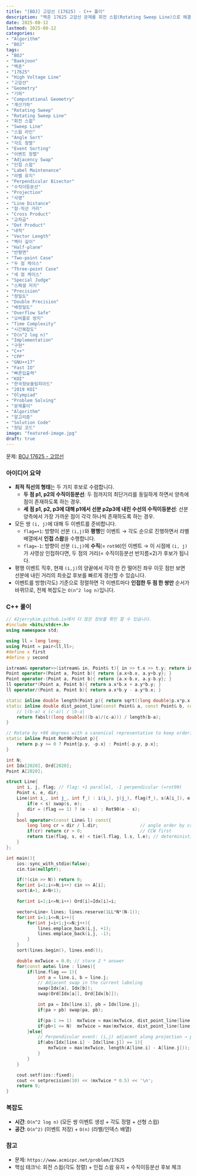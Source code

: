 ```yaml
---
title: "[BOJ] 고압선 (17625) - C++ 풀이"
description: "백준 17625 고압선 문제를 회전 스윕(Rotating Sweep Line)으로 해결합니다. 모든 (i,j)쌍의 평행/수직 이벤트를 각도 정렬하여 인접 스왑만으로 순서를 유지하고, 수직이등분선과 선분 양측의 인접 점을 이용해 거주지점까지의 직선거리의 최솟값을 최대화하는 최적의 고압선 값을 안정적으로 구하는 C++ 풀이를 정리합니다."
date: 2025-08-12
lastmod: 2025-08-12
categories:
- "Algorithm"
- "BOJ"
tags:
- "BOJ"
- "Baekjoon"
- "백준"
- "17625"
- "High Voltage Line"
- "고압선"
- "Geometry"
- "기하"
- "Computational Geometry"
- "계산기하"
- "Rotating Sweep"
- "Rotating Sweep Line"
- "회전 스윕"
- "Sweep Line"
- "스윕 라인"
- "Angle Sort"
- "각도 정렬"
- "Event Sorting"
- "이벤트 정렬"
- "Adjacency Swap"
- "인접 스왑"
- "Label Maintenance"
- "라벨 유지"
- "Perpendicular Bisector"
- "수직이등분선"
- "Projection"
- "사영"
- "Line Distance"
- "점-직선 거리"
- "Cross Product"
- "교차곱"
- "Dot Product"
- "내적"
- "Vector Length"
- "벡터 길이"
- "Half-plane"
- "반평면"
- "Two-point Case"
- "두 점 케이스"
- "Three-point Case"
- "세 점 케이스"
- "Special Judge"
- "스페셜 저지"
- "Precision"
- "정밀도"
- "Double Precision"
- "배정밀도"
- "Overflow Safe"
- "오버플로 방지"
- "Time Complexity"
- "시간복잡도"
- "O(n^2 log n)"
- "Implementation"
- "구현"
- "C++"
- "CPP"
- "GNU++17"
- "Fast IO"
- "빠른입출력"
- "KOI"
- "한국정보올림피아드"
- "2019 KOI"
- "Olympiad"
- "Problem Solving"
- "문제풀이"
- "Algorithm"
- "알고리즘"
- "Solution Code"
- "정답 코드"
image: "featured-image.jpg"
draft: true
---
```


문제: [BOJ 17625 - 고압선](https://www.acmicpc.net/problem/17625)

### 아이디어 요약
- **최적 직선의 형태**는 두 가지 후보로 수렴합니다.
  - **두 점 p1, p2의 수직이등분선**: 두 점까지의 최단거리를 동일하게 하면서 양측에 점이 존재하도록 하는 경우.
  - **세 점 p1, p2, p3에 대해 p1에서 선분 p2p3에 내린 수선의 수직이등분선**: 선분 양측에서 가장 가까운 점이 각각 하나씩 존재하도록 하는 경우.
- 모든 쌍 `(i, j)`에 대해 두 이벤트를 준비합니다.
  - `flag=+1`: 방향이 선분 `(i,j)`와 **평행**인 이벤트 → 각도 순으로 진행하면서 라벨 배열에서 **인접 스왑**을 수행합니다.
  - `flag=-1`: 방향이 선분 `(i,j)`에 **수직**(= `rot90`)인 이벤트 → 이 시점에 `(i, j)`가 사영상 인접하다면, 두 점의 거리(= 수직이등분선 반지름×2)가 후보가 됩니다.
- 평행 이벤트 직후, 현재 `(i,j)`의 양끝에서 각각 한 칸 떨어진 좌우 이웃 점만 보면 선분에 내린 거리의 최솟값 후보를 빠르게 갱신할 수 있습니다.
- 이벤트를 방향(각도) 기준으로 정렬하면 각 이벤트마다 **인접한 두 점 한 쌍만** 순서가 바뀌므로, 전체 복잡도는 `O(n^2 log n)`입니다.

### C++ 풀이

```cpp
// 42jerrykim.github.io에서 더 많은 정보를 확인 할 수 있습니다.
#include <bits/stdc++.h>
using namespace std;

using ll = long long;
using Point = pair<ll,ll>;
#define x first
#define y second

istream& operator>>(istream& in, Point& t){ in >> t.x >> t.y; return in; }
Point operator+(Point a, Point b){ return {a.x+b.x, a.y+b.y}; }
Point operator-(Point a, Point b){ return {a.x-b.x, a.y-b.y}; }
ll operator*(Point a, Point b){ return a.x*b.x + a.y*b.y; }             // dot
ll operator/(Point a, Point b){ return a.x*b.y - a.y*b.x; }             // cross

static inline double length(Point p){ return sqrt((long double)p.x*p.x + (long double)p.y*p.y); }
static inline double dist_point_line(const Point& a, const Point& b, const Point& c){
    // |(b-a) x (c-a)| / |b-a|
    return fabsl((long double)((b-a)/(c-a))) / length(b-a);
}

// Rotate by +90 degrees with a canonical representative to keep ordering stable
static inline Point Rot90(Point p){
    return p.y >= 0 ? Point{p.y, -p.x} : Point{-p.y, p.x};
}

int N;
int Idx[2020], Ord[2020];
Point A[2020];

struct Line{
    int i, j, flag; // flag: +1 parallel, -1 perpendicular (=rot90)
    Point s, e, dir;
    Line(int i_, int j_, int f_) : i(i_), j(j_), flag(f_), s(A[i_]), e(A[j_]){
        if(e < s) swap(s, e);
        dir = (flag == 1) ? (e - s) : Rot90(e - s);
    }
    bool operator<(const Line& l) const{
        long long cr = dir / l.dir;                // angle order by cross sign
        if(cr) return cr > 0;                      // CCW first
        return tie(flag, s, e) < tie(l.flag, l.s, l.e); // deterministic tie-break
    }
};

int main(){
    ios::sync_with_stdio(false);
    cin.tie(nullptr);

    if(!(cin >> N)) return 0;
    for(int i=1;i<=N;i++) cin >> A[i];
    sort(A+1, A+N+1);

    for(int i=1;i<=N;i++) Ord[i]=Idx[i]=i;

    vector<Line> lines; lines.reserve(1LL*N*(N-1));
    for(int i=1;i<=N;i++){
        for(int j=i+1;j<=N;j++){
            lines.emplace_back(i,j, +1);
            lines.emplace_back(i,j, -1);
        }
    }
    sort(lines.begin(), lines.end());

    double mxTwice = 0.0; // store 2 * answer
    for(const auto& line : lines){
        if(line.flag == 1){
            int a = line.i, b = line.j;
            // Adjacent swap in the current labeling
            swap(Idx[a], Idx[b]);
            swap(Ord[Idx[a]], Ord[Idx[b]]);

            int pa = Idx[line.i], pb = Idx[line.j];
            if(pa > pb) swap(pa, pb);

            if(pa-1 >= 1)  mxTwice = max(mxTwice, dist_point_line(line.s, line.e, A[Ord[pa-1]]));
            if(pb+1 <= N)  mxTwice = max(mxTwice, dist_point_line(line.s, line.e, A[Ord[pb+1]]));
        }else{
            // Perpendicular event: (i,j) adjacent along projection → perpendicular bisector candidate
            if(abs(Idx[line.i] - Idx[line.j]) == 1){
                mxTwice = max(mxTwice, length(A[line.i] - A[line.j]));
            }
        }
    }

    cout.setf(ios::fixed);
    cout << setprecision(10) << (mxTwice * 0.5) << '\n';
    return 0;
}
```

### 복잡도
- **시간**: `O(n^2 log n)` (모든 쌍 이벤트 생성 + 각도 정렬 + 선형 스윕)
- **공간**: `O(n^2)` (이벤트 저장) + `O(n)` (라벨/인덱스 배열)

### 참고
- 문제: `https://www.acmicpc.net/problem/17625`
- 핵심 테크닉: 회전 스윕(각도 정렬) + 인접 스왑 유지 + 수직이등분선 후보 체크


